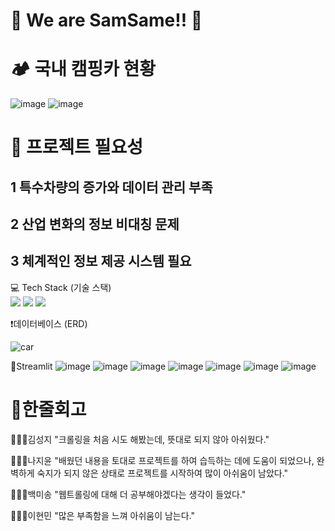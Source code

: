 # 💚 We are SamSame!! 💚

# 🏕️ 국내 캠핑카 현황
![image](https://github.com/user-attachments/assets/7880bdf9-4d52-4bb6-8cbc-adff75fe9cde)
![image](https://github.com/user-attachments/assets/a4b0d270-c0a7-4057-8ca4-4f916d5f25b1)

# 🌟 프로젝트 필요성 
## 1 특수차량의 증가와 데이터 관리 부족
## 2 산업 변화의 정보 비대칭 문제
## 3 체계적인 정보 제공 시스템 필요 

💻 Tech Stack (기술 스택)
<br/>
<img src="https://img.shields.io/badge/streamlit-FF4B4B?style=for-the-badge&logo=streamlit&logoColor=white">
<img src="https://img.shields.io/badge/mysql-4479A1?style=for-the-badge&logo=mysql&logoColor=white">
<img src="https://img.shields.io/badge/python-3776AB?style=for-the-badge&logo=python&logoColor=white">

❗데이터베이스 (ERD)

![car](https://github.com/user-attachments/assets/da0bad1a-bff5-4872-a7d3-2ee1ffd97230)

📄Streamlit
![image](https://github.com/user-attachments/assets/b12cad59-cd21-4523-92fb-45f6ed2bed07)
![image](https://github.com/user-attachments/assets/26b26986-a071-4792-af8a-ce1f19f00fee)
![image](https://github.com/user-attachments/assets/635988f1-bde3-4116-86be-eca2a768f914)
![image](https://github.com/user-attachments/assets/49cf766a-4df5-4ca4-ab59-0fbd93acc31e)
![image](https://github.com/user-attachments/assets/c7ba911a-8c92-4d5a-b231-c7f17a41e0ea)
![image](https://github.com/user-attachments/assets/d5f3c765-ff65-4635-8312-3b78c53bebc7)
![image](https://github.com/user-attachments/assets/24aad3ed-0b92-40d8-9c91-2ce39000e509)

# 🫠한줄회고 

👨🏻‍💻김성지
"크롤링을 처음 시도 해봤는데, 뜻대로 되지 않아 아쉬웠다."

👩🏻‍💻나지윤
"배웠던 내용을 토대로 프로젝트를 하여 습득하는 데에 도움이 되었으나, 완벽하게 숙지가 되지 않은 상태로 프로젝트를 시작하여 많이 아쉬움이 남았다."

👩🏻‍💻백미송
"웹트롤링에 대해 더 공부해야겠다는 생각이 들었다."

👨🏻‍💻이현민
"많은 부족함을 느껴 아쉬움이 남는다."


